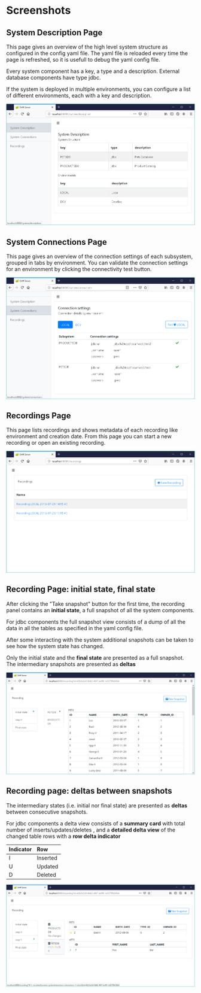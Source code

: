 # Screenshots

## System Description Page

This page gives an overview of the high level system structure as configured in the config yaml file. The yaml file is reloaded every time the page is refreshed, so it is usefull to debug the yaml config file.

Every system component has a key, a type and a description. External database components have type jdbc.

 If the system is deployed in multiple environments, you can configure a list of different environments, each with a key and description.

![](../.gitbook/assets/systemdescription.png)

## System Connections Page

This page gives an overview of the connection settings of each subsystem,  grouped in tabs by environment.  You can validate the connection settings for an environment by clicking the connectivity test button.

![](../.gitbook/assets/systemconnections.png)

## Recordings Page

This page lists recordings and shows metadata of each recording like environment and creation date. From this page you can start a new recording or open an existing recording.

![](../.gitbook/assets/recordings.png)

## Recording Page: initial state, final state

After clicking the "Take snapshot" button for the first time, the recording panel contains an **initial state**,  a full snapshot of all the system components.

 For jdbc components the full snapshot view consists of a dump of all the data in all the tables as specified in the yaml config file. 

After some interacting with the system additional snapshots can be taken to see how the system state has changed. 

Only the initial state and the **final state** are presented as a full snapshot. The intermediary snapshots are presented as **deltas**

![](../.gitbook/assets/recording01.png)

## Recording page: deltas between snapshots

 The intermediary states \(i.e. initial nor final state\) are presented as **deltas** between consecutive snapshots. 

For jdbc components a delta view consists of a **summary card** with total number of inserts/updates/deletes , and a **detailed delta view** of the changed table rows with a **row delta indicator**

| Indicator | Row |
| :--- | :--- |
| I | Inserted |
| U | Updated |
| D | Deleted |

![](../.gitbook/assets/recording02.png)

